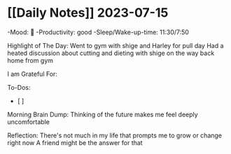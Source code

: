 # [[Daily Notes]] 2023-07-15

-Mood: 🫤
-Productivity: good
-Sleep/Wake-up-time: 11:30/7:50

Highlight of The Day: 
Went to gym with shige and Harley for pull day
Had a heated discussion about cutting and dieting with shige on the way back home from gym

I am Grateful For: 


To-Dos:
- [ ] 

Morning Brain Dump:
Thinking of the future makes me feel deeply uncomfortable

Reflection:
There's not much in my life that prompts me to grow or change right now
A friend might be the answer for that